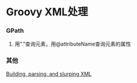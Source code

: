 # Groovy XML处理


### GPath

1. 用"."查询元素，用@attributeName查询元素的属性

### 其他 

[Building, parsing, and slurping XML](http://www.ibm.com/developerworks/library/j-pg05199/index.html)